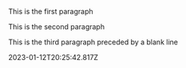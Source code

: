 <div class="content-section">
<div class="section-container" markdown="1">

This is the first paragraph


This is the second paragraph


This is the third paragraph preceded by a blank line
</div>
</div> 2023-01-12T20:25:42.817Z